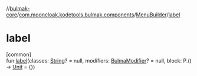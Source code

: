 //[bulmak-core](../../../index.md)/[com.mooncloak.kodetools.bulmak.components](../index.md)/[MenuBuilder](index.md)/[label](label.md)

# label

[common]\
fun [label](label.md)(classes: [String](https://kotlinlang.org/api/core/kotlin-stdlib/kotlin/-string/index.html)? = null, modifiers: [BulmaModifier](../../com.mooncloak.kodetools.bulmak.modifier/-bulma-modifier/index.md)? = null, block: P.() -&gt; [Unit](https://kotlinlang.org/api/core/kotlin-stdlib/kotlin/-unit/index.html) = {})
